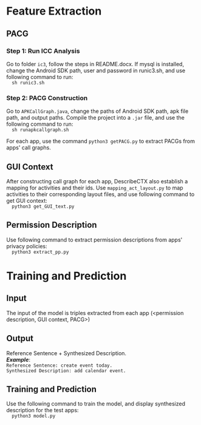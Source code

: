 # Feature Extraction
## PACG
### Step 1: Run ICC Analysis
Go to folder `ic3`, follow the steps in README.docx. If mysql is installed, change the Android SDK path, user and password in runic3.sh, and use following command to run:  
`  sh runic3.sh`
### Step 2: PACG Construction
Go to `APKCallGraph.java`, change the paths of Android SDK path, apk file path, and output paths. Compile the project into a `.jar` file, and use the following command to run:  
`  sh runapkcallgraph.sh`

For each app, use the command `python3 getPACG.py` to extract PACGs from apps' call graphs.
## GUI Context
After constructing call graph for each app, DescribeCTX also establish a mapping for activities and their ids. Use `mapping_act_layout.py` to map activities to their corresponding layout files, and use following command to get GUI context:  
`  python3 get_GUI_text.py`
## Permission Description
Use following command to extract permission descriptions from apps' privacy policies:  
`  python3 extract_pp.py`
# Training and Prediction
## Input
The input of the model is triples extracted from each app (<permission description, GUI context, PACG>)
## Output
Reference Sentence + Synthesized Description.  
***Example***:  
`Reference Sentence: create event today.`  
`Synthesized Description: add calendar event.`
## Training and Prediction
Use the following command to train the model, and display synthesized description for the test apps:  
`  python3 model.py`
